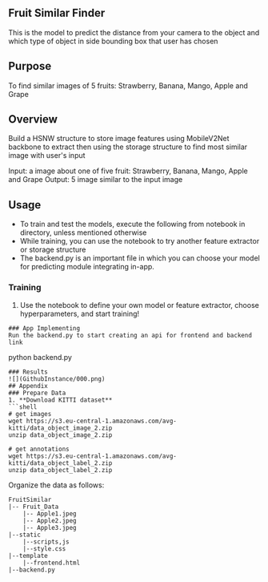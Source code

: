 ## Fruit Similar Finder
 This is the model to predict the distance from your camera to the object and which type of object in side bounding box that user has chosen
## Purpose

To find similar images of 5 fruits: Strawberry, Banana, Mango, Apple and Grape

## Overview
Build a HSNW structure to store image features using MobileV2Net backbone to extract then using the storage structure to find most similar image with user's input

Input: a image about one of five fruit: Strawberry, Banana, Mango, Apple and Grape
Output: 5 image similar to the input image

## Usage
- To train and test the models, execute the following from notebook in directory, unless mentioned otherwise
- While training, you can use the notebook to try another feature extractor or storage structure
- The backend.py is an important file in which you can choose your model for predicting module integrating in-app.
### Training
1. Use the notebook to define your own model or feature extractor, choose hyperparameters, and start training!


```
### App Implementing
Run the backend.py to start creating an api for frontend and backend link
```
python backend.py
```
### Results
![](GithubInstance/000.png)
## Appendix
### Prepare Data
1. **Download KITTI dataset**
```shell
# get images
wget https://s3.eu-central-1.amazonaws.com/avg-kitti/data_object_image_2.zip
unzip data_object_image_2.zip

# get annotations
wget https://s3.eu-central-1.amazonaws.com/avg-kitti/data_object_label_2.zip
unzip data_object_label_2.zip
```

Organize the data as follows:

```shell
FruitSimilar
|-- Fruit_Data
    |-- Apple1.jpeg
    |-- Apple2.jpeg
    |-- Apple3.jpeg
|--static
    |--scripts,js
    |--style.css
|--template
    |--frontend.html
|--backend.py

```
